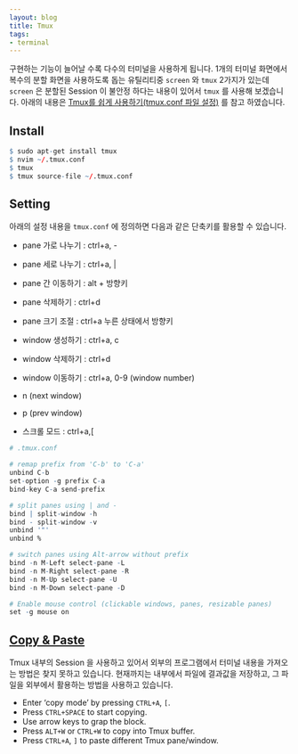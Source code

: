 ```yaml
---
layout: blog
title: Tmux
tags:
- terminal
---
```


구현하는 기능이 늘어날 수록 다수의 터미널을 사용하게 됩니다. 1개의 터미널 화면에서 복수의 분할 화면을 사용하도록 돕는 유틸리티중 `screen` 와 `tmux` 2가지가 있는데 `screen` 은 분할된 Session 이 불안정 하다는 내용이 있어서 `tmux` 를 사용해 보겠습니다. 아래의 내용은 [Tmux를 쉽게 사용하기(tmux.conf 파일 설정)](https://velog.io/@suasue/Ubuntu-%ED%84%B0%EB%AF%B8%EB%84%90-%ED%99%94%EB%A9%B4%EB%B6%84%ED%95%A0-Tmux-%EC%89%BD%EA%B2%8C-%EC%82%AC%EC%9A%A9%ED%95%98%EA%B8%B0) 를 참고 하였습니다.

## Install

```r
$ sudo apt-get install tmux
$ nvim ~/.tmux.conf
$ tmux
$ tmux source-file ~/.tmux.conf
```

## Setting

아래의 설정 내용을 `tmux.conf` 에 정의하면 다음과 같은 단축키를 활용할 수 있습니다.

- pane 가로 나누기 : ctrl+a, -
- pane 세로 나누기 : ctrl+a, |
- pane 간 이동하기 : alt + 방향키
- pane 삭제하기 : ctrl+d
- pane 크기 조절 : ctrl+a 누른 상태에서 방향키

- window 생성하기 : ctrl+a, c
- window 삭제하기 : ctrl+d
- window 이동하기 : ctrl+a, 0-9 (window number)
- n (next window)
- p (prev window)
- 스크롤 모드 : ctrl+a,[

```r
# .tmux.conf

# remap prefix from 'C-b' to 'C-a'
unbind C-b
set-option -g prefix C-a
bind-key C-a send-prefix

# split panes using | and -
bind | split-window -h
bind - split-window -v
unbind '"'
unbind %

# switch panes using Alt-arrow without prefix
bind -n M-Left select-pane -L
bind -n M-Right select-pane -R
bind -n M-Up select-pane -U
bind -n M-Down select-pane -D

# Enable mouse control (clickable windows, panes, resizable panes)
set -g mouse on
```

## [Copy & Paste](https://www.rockyourcode.com/copy-and-paste-in-tmux/)

Tmux 내부의 Session 을 사용하고 있어서 외부의 프로그램에서 터미널 내용을 가져오는 방법은 찾지 못하고 있습니다. 현재까지는 내부에서 파일에 결과값을 저장하고, 그 파일을 외부에서 활용하는 방법을 사용하고 있습니다.

- Enter ‘copy mode’ by pressing `CTRL+A`, `[`.
- Press `CTRL+SPACE` to start copying.
- Use arrow keys to grap the block. 
- Press `ALT+W` or `CTRL+W` to copy into Tmux buffer.
- Press `CTRL+A`, `]` to paste different Tmux pane/window.